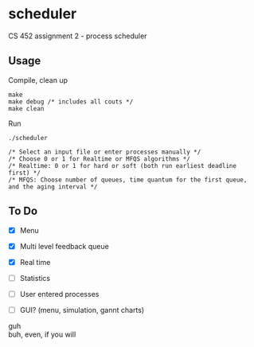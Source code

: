 # scheduler
CS 452 assignment 2 - process scheduler

## Usage
Compile, clean up
```
make
make debug /* includes all couts */
make clean
```

Run
```
./scheduler

/* Select an input file or enter processes manually */
/* Choose 0 or 1 for Realtime or MFQS algorithms */
/* Realtime: 0 or 1 for hard or soft (both run earliest deadline first) */
/* MFQS: Choose number of queues, time quantum for the first queue, and the aging interval */
```

## To Do
- [x] Menu
- [x] Multi level feedback queue
- [x] Real time
- [ ] Statistics
- [ ] User entered processes
- [ ] GUI? (menu, simulation, gannt charts)



guh\
buh, even, if you will
